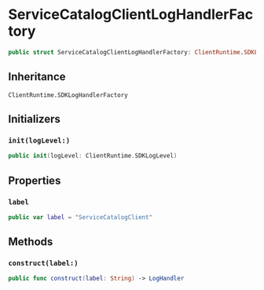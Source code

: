 # ServiceCatalogClientLogHandlerFactory

``` swift
public struct ServiceCatalogClientLogHandlerFactory: ClientRuntime.SDKLogHandlerFactory 
```

## Inheritance

`ClientRuntime.SDKLogHandlerFactory`

## Initializers

### `init(logLevel:)`

``` swift
public init(logLevel: ClientRuntime.SDKLogLevel) 
```

## Properties

### `label`

``` swift
public var label = "ServiceCatalogClient"
```

## Methods

### `construct(label:)`

``` swift
public func construct(label: String) -> LogHandler 
```
